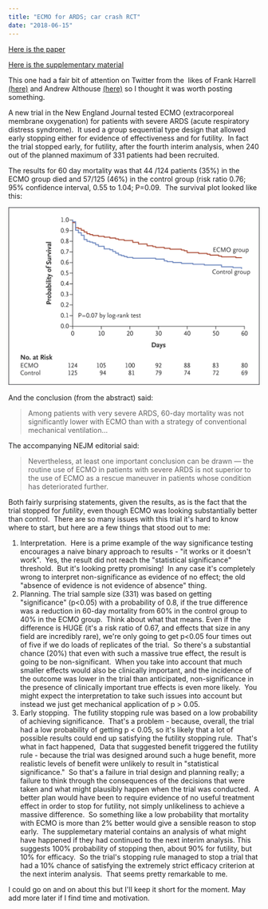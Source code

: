 ```yaml
---
title: "ECMO for ARDS; car crash RCT"
date: "2018-06-15"
---
```


[Here is the paper](https://www.nejm.org/doi/full/10.1056/NEJMoa1800385?query=featured_home)

[Here is the supplementary material](https://www.nejm.org/doi/suppl/10.1056/NEJMoa1800385/suppl_file/nejmoa1800385_appendix.pdf)

This one had a fair bit of attention on Twitter from the  likes of Frank Harrell [(here)](https://twitter.com/f2harrell/status/999668371410030592) and Andrew Althouse [(here)](https://twitter.com/ADAlthousePhD/status/999626627381329920) so I thought it was worth posting something.

A new trial in the New England Journal tested ECMO (extracorporeal membrane oxygenation) for patients with severe ARDS (acute respiratory distress syndrome).  It used a group sequential type design that allowed early stopping either for evidence of effectiveness and for futility.  In fact the trial stopped early, for futility, after the fourth interim analysis, when 240 out of the planned maximum of 331 patients had been recruited.

The results for 60 day mortality was that 44 /124 patients (35%) in the ECMO group died and 57/125 (46%) in the control group (risk ratio 0.76; 95% confidence interval, 0.55 to 1.04; P=0.09.  The survival plot looked like this:

![nejmoa1800385_f2](/images/nejmoa1800385_f2.jpeg)

And the conclusion (from the abstract) said:

> Among patients with very severe ARDS, 60-day mortality was not significantly lower with ECMO than with a strategy of conventional mechanical ventilation...

The accompanying NEJM editorial said:

> Nevertheless, at least one important conclusion can be drawn — the routine use of ECMO in patients with severe ARDS is not superior to the use of ECMO as a rescue maneuver in patients whose condition has deteriorated further.

Both fairly surprising statements, given the results, as is the fact that the trial stopped for _futility_, even though ECMO was looking substantially better than control.  There are so many issues with this trial it's hard to know where to start, but here are a few things that stood out to me:

1. Interpretation.  Here is a prime example of the way significance testing encourages a naive binary approach to results - "it works or it doesn't work".  Yes, the result did not reach the "statistical significance" threshold.  But it's looking pretty promising!  In any case it's completely wrong to interpret non-significance as evidence of no effect; the old "absence of evidence is not evidence of absence" thing.
2. Planning. The trial sample size (331) was based on getting "significance" (p<0.05) with a probability of 0.8, if the true difference was a reduction in 60-day mortality from 60% in the control group to 40% in the ECMO group.  Think about what that means. Even if the difference is HUGE (it's a risk ratio of 0.67, and effects that size in any field are incredibly rare), we're only going to get p<0.05 four times out of five if we do loads of replicates of the trial.  So there's a substantial chance (20%) that even with such a massive true effect, the result is going to be non-significant.  When you take into account that much smaller effects would also be clinically important, and the incidence of the outcome was lower in the trial than anticipated, non-significance in the presence of clinically important true effects is even more likely.  You might expect the interpretation to take such issues into account but instead we just get mechanical application of p > 0.05.
3. Early stopping.  The futility stopping rule was based on a low probability of achieving significance.  That's a problem - because, overall, the trial had a low probability of getting p < 0.05, so it's likely that a lot of possible results could end up satisfying the futility stopping rule.  That's what in fact happened,  Data that suggested benefit triggered the futility rule - because the trial was designed around such a huge benefit, more realistic levels of benefit were unlikely to result in "statistical significance."  So that's a failure in trial design and planning really; a failure to think through the consequences of the decisions that were taken and what might plausibly happen when the trial was conducted.  A better plan would have been to require evidence of no useful treatment effect in order to stop for futility, not simply unlikeliness to achieve a massive difference.  So something like a low probability that mortality with ECMO is more than 2% better would give a sensible reason to stop early.  The supplemetary material contains an analysis of what might have happened if they had continued to the next interim analysis. This suggests 100% probability of stopping then, about 90% for futility, but 10% for efficacy.  So the trial's stopping rule managed to stop a trial that had a 10% chance of satisfying the extremely strict efficacy criterion at the next interim analysis.  That seems pretty remarkable to me.

I could go on and on about this but I'll keep it short for the moment. May add more later if I find time and motivation.

